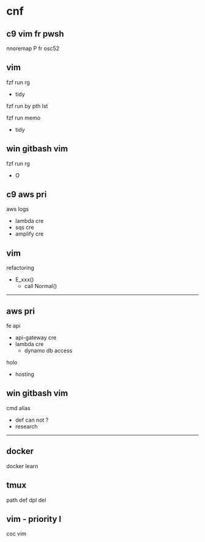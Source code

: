 
# cnf


## c9 vim fr pwsh

nnoremap P fr osc52


## vim

fzf run rg
- tidy


fzf run by pth lst


fzf run memo
- tidy


## win gitbash vim

fzf run rg
- <leader>O 


## c9 aws pri

aws logs
- lambda cre
- sqs cre
- amplify cre


## vim

refactoring
- E_xxx()
  - call Normal()



---

## aws pri

fe api
- api-gateway cre
- lambda cre
  - dynamo db access

holo
- hosting


## win gitbash vim

cmd alias
- def can not ?
- research



---

## docker

docker learn


## tmux

path def dpl del


## vim  -  priority l

coc vim



